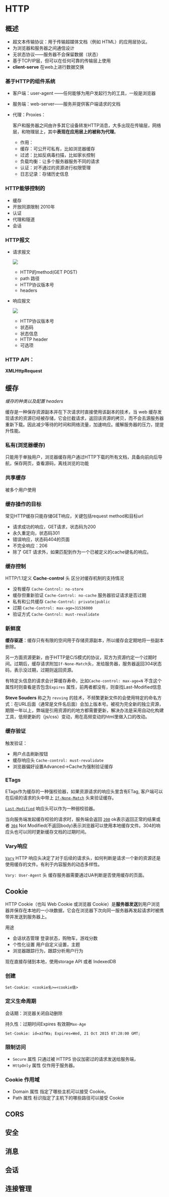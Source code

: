 # HTTP

## 概述

- 超文本传输协议：用于传输超媒体文档（例如 HTML）的应用层协议。
- 为浏览器和服务器之间通信设计
- 无状态协议——服务器不会保留数据（状态）
- 基于TCP/IP层，但可以在任何可靠的传输层上使用
- **client-serve**  在web上进行数据交换

### 基于HTTP的组件系统

- 客户端：user-agent ——任何能够为用户发起行为的工具，一般是浏览器

- 服务端：web-server——服务并提供客户端请求的文档

- 代理：Proxies：

  客户和服务器之间由许多其它设备转发HTTP消息，大多出现在传输层，网络层，和物理层上，其中**表现在应用层上的被称为代理**。

  - 作用：
  - 缓存：可公开可私有，比如浏览器缓存
  - 过滤：比如反病毒扫描，比如家长控制
  - 负载均衡：让多个服务器服务不同的请求
  - 认证：对不通过的资源进行权限管理
  - 日志记录：存储历史信息

### HTTP能够控制的

- 缓存
- 开放同源限制  2010年
- 认证
- 代理和隧道
- 会话

### HTTP报文

- 请求报文

  ![](https://mdn.mozillademos.org/files/13687/HTTP_Request.png)

  - HTTP的method(GET POST)
  - path 路径
  - HTTP协议版本号
  - headers

- 响应报文

  ![](https://mdn.mozillademos.org/files/13691/HTTP_Response.png)

  - HTTP协议版本号
  - 状态码
  - 状态信息
  - HTTP header
  - 可选项	

### HTTP API：

**XMLHttpRequest**



## 缓存

*缓存的种类以及配置  headers*

缓存是一种保存资源副本并在下次请求时直接使用该副本的技术，当 web 缓存发现请求的资源已经被存储，它会拦截请求，返回该资源的拷贝，而不会去源服务器重新下载。因此减少等待的时间和网络流量，加速响应。缓解服务器的压力，提提升性能。

### 私有(浏览器缓存)

只能用于单独用户，浏览器缓存用户通过HTTP下载的所有文档，具备向前向后导航，保存网页，查看源码，离线浏览的功能

### 共享缓存

被多个用户使用

### 缓存操作的目标

常见HTTP缓存只能存储GET响应，关键包括request method和目标url

- 请求成功的响应，GET请求，状态码为200
- 永久重定向，状态码301
- 错误响应，状态码404的页面
- 不完全响应：206
- 除了 GET 请求外，如果匹配到作为一个已被定义的cache键名的响应。

### 缓存控制

HTTP/1.1定义 **Cache-control** 头 区分对缓存机制的支持情况

- 没有缓存             `Cache-Control: no-store` 
- 缓存但重新验证 `Cache-Control: no-cache` 服务器验证请求是否过期
- 私有和公共缓存 `Cache-Control: private|public`
- 过期                    `Cache-Control: max-age=31536000`
- 验证方式            `Cache-Control: must-revalidate`

### 新鲜度

**缓存驱逐**：缓存只有有限的空间用于存储资源副本，所以缓存会定期地将一些副本删除。

另一方面资源更新，由于HTTP是C/S模式的协议，双方为资源约定一个过期时间。过期后，缓存请求附加`If-None-Match`头，发给服务器，服务器返回304状态码，表示没过期，过期则返回资源。

有特定头信息的请求会计算缓存寿命，比如`Cache-control: max-age=N` 不含这个属性时则查看是否包含`Expires` 属性，前两者都没有，则查找Last-Modified信息

**Steve Souders** 称之为 `revving` 的技术，不频繁更新文件的会使用特定的命名方式：在URL后面（通常是文件名后面）会加上版本号。被视为完全新的独立资源，期限一年以上，弊端是引用资源的的地方都需要更新，解决办法是采用自动化构建工具，低频更新的（js/css）变动，用在高频变动的html里做入口的改动。

### 缓存验证

触发验证：

- 用户点击刷新按钮
- 缓存响应头 `Cache-control: must-revalidate`
- 浏览器偏好设置Advanced->Cache为强制验证缓存

### ETags

ETags作为缓存的一种强校验器，如果资源请求的响应头里含有ETag, 客户端可以在后续的请求的头中带上 [`If-None-Match`](https://developer.mozilla.org/zh-CN/docs/Web/HTTP/Headers/If-None-Match) 头来验证缓存。

[`Last-Modified`](https://developer.mozilla.org/zh-CN/docs/Web/HTTP/Headers/Last-Modified) 响应头可以作为一种弱校验器。

当向服务端发起缓存校验的请求时，服务端会返回 [`200`](https://developer.mozilla.org/zh-CN/docs/Web/HTTP/Status/200) ok表示返回正常的结果或者 [`304`](https://developer.mozilla.org/zh-CN/docs/Web/HTTP/Status/304) Not Modified(不返回body)表示浏览器可以使用本地缓存文件。304的响应头也可以同时更新缓存文档的过期时间。

### Vary响应

[`Vary`](https://developer.mozilla.org/zh-CN/docs/Web/HTTP/Headers/Vary) HTTP 响应头决定了对于后续的请求头，如何判断是请求一个新的资源还是使用缓存的文件。有利于内容服务的动态多样性。

`Vary: User-Agent`  头  缓存服务器需要通过UA判断是否使用缓存的页面。

## Cookie

HTTP Cookie（也叫 Web Cookie 或浏览器 Cookie）是**服务器发送**到用户浏览器并保存在本地的一小块数据，它会在浏览器下次向同一服务器再发起请求时被携带并发送到服务器上。

用途

- 会话状态管理 登录状态，购物车，游戏分数
- 个性化设置  用户自定义设置，主题
- 浏览器跟踪行为，跟踪分析用户行为

现在直接存储到本地，使用storage API 或者 IndexedDB

### 创建

`Set-Cookie: <cookie名>=<cookie值>`

### 定义生命周期

会话期：浏览器关闭自动删除

持久性：过期时间Expires   有效期`Max-Age`

`Set-Cookie: id=a3fWa; Expires=Wed, 21 Oct 2015 07:28:00 GMT;`

### 限制访问

- `Secure` 属性 只通过被 HTTPS 协议加密过的请求发送给服务端，
- `HttpOnly` 属性 仅作用于服务器。

### Cookie 作用域

- Domain 属性  指定了哪些主机可以接受 Cookie。
- Path 属性         标识指定了主机下的哪些路径可以接受 Cookie



## CORS

## 安全

## 消息

## 会话

## 连接管理